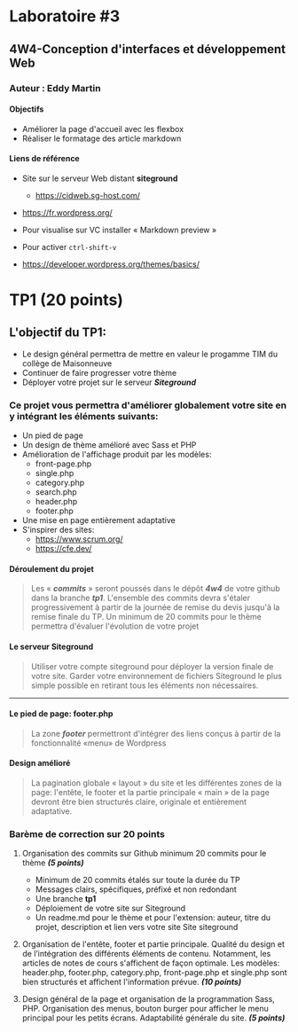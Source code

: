 # Laboratoire #3
 ## 4W4-Conception d'interfaces et développement Web
 ### Auteur : Eddy Martin

 #### Objectifs
 - Améliorer la page d'accueil avec les flexbox
 - Réaliser le formatage des article markdown

 #### Liens de référence
 - Site sur le serveur Web distant **siteground**
     - https://cidweb.sg-host.com/


 - https://fr.wordpress.org/
 - Pour visualise sur VC installer  « Markdown preview »
 - Pour activer `ctrl-shift-v`
 - https://developer.wordpress.org/themes/basics/
 # TP1 (20 points)

 ## L\'objectif du TP1:

 - Le design général permettra de mettre en valeur le progamme TIM du collège de Maisonneuve
 - Continuer de faire progresser votre thème
 - Déployer votre projet sur le serveur **_Siteground_**

 ### Ce projet vous permettra d\'améliorer globalement votre site en y intégrant les éléments suivants:

 - Un pied de page
 - Un design de thème amélioré avec Sass et PHP
 - Amélioration de l'affichage produit par les modèles:
   - front-page.php
   - single.php
   - category.php
   - search.php
   - header.php
   - footer.php
 - Une mise en page entièrement adaptative
 - S'inspirer des sites:
   - https://www.scrum.org/
   - https://cfe.dev/

 #### Déroulement du projet

 > Les « **_commits_** » seront poussés dans le dépôt **_4w4_** de votre github dans la branche **_tp1_**.
 > L\'ensemble des commits devra s\'étaler progressivement à partir de la journée de remise du devis jusqu\'à la remise finale du TP.
 > Un minimum de 20 commits pour le thème permettra d\'évaluer l\'évolution de votre projet

 #### Le serveur Siteground

 > Utiliser votre compte siteground pour déployer la version finale de votre site.
 > Garder votre environnement de fichiers Siteground le plus simple possible en retirant tous les éléments non nécessaires.

 ---

 #### Le pied de page: footer.php

 > La zone **_footer_** permettront d\'intégrer des liens conçus à partir de la fonctionnalité «menu» de Wordpress

 #### Design amélioré

 > La pagination globale « layout » du site et les différentes zones de la page: l'entête, le footer et la partie principale « main » de la page devront être bien structurés claire, originale et entièrement adaptative.

 ### Barème de correction sur 20 points

 1. Organisation des commits sur Github minimum 20 commits pour le thème **_(5 points)_**

    - Minimum de 20 commits étalés sur toute la durée du TP
    - Messages clairs, spécifiques, préfixé et non redondant
    - Une branche **tp1**
    - Déploiement de votre site sur Siteground
    - Un readme.md pour le thème et pour l'extension: auteur, titre du projet, description et lien vers votre site Site siteground

 2. Organisation de l'entête, footer et partie principale. Qualité du design et de l’intégration des différents éléments de contenu. Notamment, les articles de notes de cours s'affichent de façon optimale. Les modèles: header.php, footer.php, category.php, front-page.php et single.php sont bien structurés et affichent l'information prévue. **_(10 points)_**
 3. Design général de la page et organisation de la programmation Sass, PHP. Organisation des menus, bouton burger pour afficher le menu principal pour les petits écrans. Adaptabilité générale du site. **_(5 points)_** 